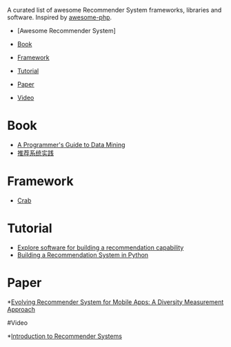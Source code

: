 A curated list of awesome Recommender System frameworks, libraries and software. Inspired by [awesome-php](https://github.com/vinta/awesome-python).

- [Awesome Recommender System]

- [Book](#book)
- [Framework](#framework)
- [Tutorial](#tutorial)
- [Paper](#paper)
- [Video](#video)

# Book

* [A Programmer's Guide to Data Mining](http://guidetodatamining.com/)
* [推荐系统实践](http://www.amazon.cn/dp/B008AK5YJO)

# Framework

* [Crab](http://muricoca.github.io/crab/)

# Tutorial

* [Explore software for building a recommendation capability](http://www.ibm.com/developerworks/library/os-recommender2/)
* [Building a Recommendation System in Python](http://nbviewer.ipython.org/gist/glamp/20a18d52c539b87de2af) 

# Paper

*[Evolving Recommender System for Mobile Apps: A Diversity Measurement Approach](https://www.google.com.hk/url?sa=t&rct=j&q=&esrc=s&source=web&cd=1&ved=0CCAQFjAA&url=http%3A%2F%2Fdx.doi.org%2F10.6029%2Fsmartcr.2013.03.001&ei=3akHVLObNsHi8AW61ICwAQ&usg=AFQjCNGKjF0IpVyBRh53G-PEJIRBXkogMg&cad=rjt)

#Video

*[Introduction to Recommender Systems](https://www.coursera.org/course/recsys)
